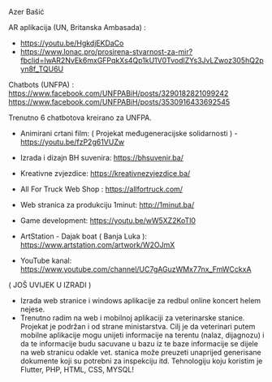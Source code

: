 Azer Bašić


AR aplikacija (UN, Britanska Ambasada) : 
- https://youtu.be/HgkdjEKDaCo
- https://www.lonac.pro/prosirena-stvarnost-za-mir?fbclid=IwAR2NvEk6mxGFPqkXs4Qp1kU1V0TvodlZYs3JvLZwoz305hQ2pyn8f_TQU6U

Chatbots (UNFPA) : https://www.facebook.com/UNFPABiH/posts/3290182821099242
https://www.facebook.com/UNFPABiH/posts/3530916433692545

Trenutno 6 chatbotova kreirano za UNFPA.

- Animirani crtani film:  ( Projekat međugeneracijske solidarnosti ) - https://youtu.be/fzP2g61VUZw

- Izrada i dizajn BH suvenira: https://bhsuvenir.ba/

- Kreativne zvjezdice:  https://kreativnezvjezdice.ba/

- All For Truck Web Shop : https://allfortruck.com/

- Web stranica za produkciju 1minut: http://1minut.ba/

- Game development: https://youtu.be/wW5XZ2KoTl0

- ArtStation - Dajak boat ( Banja Luka ): https://www.artstation.com/artwork/W2OJmX

- YouTube kanal: https://www.youtube.com/channel/UC7gAGuzWMx77nx_FmWCckxA

( JOŠ UVIJEK U IZRADI ) 
- Izrada web stranice i windows aplikacije za redbul online koncert helem nejese.
- Trenutno radim na web i mobilnoj aplikaciji za veterinarske stanice. Projekat je podržan i od strane ministarstva. Cilj je da veterinari putem mobilne aplikacije mogu unijeti informacije na terentu (nalaz, dijagnozu) i da te informacije budu sacuvane u bazu iz te baze informacije se dijele na web stranicu odakle vet. stanica može preuzeti unaprijed generisane dokumente koji su potrebni za inspekciju itd. Tehnologiju koju koristim je Flutter, PHP, HTML, CSS, MYSQL! 
